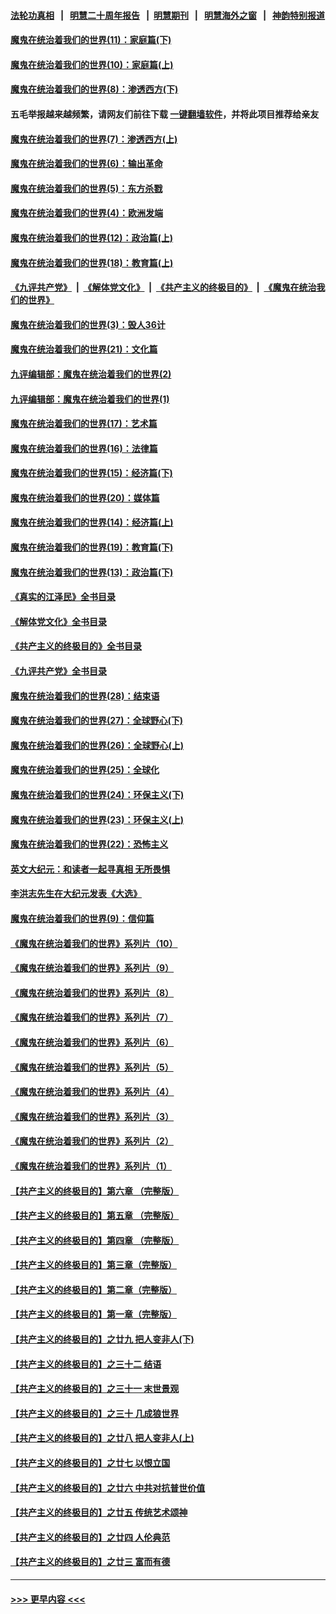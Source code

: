 #### [法轮功真相](https://github.com/gfw-breaker/truth/blob/master/README.md?t=0) &nbsp;&nbsp;|&nbsp;&nbsp; [明慧二十周年报告](https://github.com/gfw-breaker/mh-reports/blob/master/README.md?t=0) &nbsp;&nbsp;|&nbsp;&nbsp;[明慧期刊](https://github.com/gfw-breaker/mh-qikan) &nbsp;&nbsp;|&nbsp;&nbsp; [明慧海外之窗](https://github.com/gfw-breaker/mh-news/blob/master/README.md?t=0) &nbsp;&nbsp;|&nbsp;&nbsp; [神韵特别报道](https://github.com/gfw-breaker/mh-news/blob/master/shenyun.md?t=0)
#### [魔鬼在统治着我们的世界(11)：家庭篇(下)](../pages/nsc422/n10440961.md?t=11250701) 
#### [魔鬼在统治着我们的世界(10)：家庭篇(上)](../pages/nsc422/n10435448.md?t=11250701) 
#### [魔鬼在统治着我们的世界(8)：渗透西方(下)](../pages/nsc422/n10429603.md?t=11250701) 
#### 五毛举报越来越频繁，请网友们前往下载 [一键翻墙软件](https://github.com/gfw-breaker/ssr-accounts)，并将此项目推荐给亲友
#### [魔鬼在统治着我们的世界(7)：渗透西方(上)](../pages/nsc422/n10426013.md?t=11250701) 
#### [魔鬼在统治着我们的世界(6)：输出革命](../pages/nsc422/n10421536.md?t=11250701) 
#### [魔鬼在统治着我们的世界(5)：东方杀戮](../pages/nsc422/n10417707.md?t=11250701) 
#### [魔鬼在统治着我们的世界(4)：欧洲发端](../pages/nsc422/n10414890.md?t=11250701) 
#### [魔鬼在统治着我们的世界(12)：政治篇(上)](../pages/nsc422/n10444576.md?t=11250701) 
#### [魔鬼在统治着我们的世界(18)：教育篇(上)](../pages/nsc422/n10526970.md?t=11250701) 
#### [《九评共产党》](https://github.com/begood0513/9ping.md/blob/master/README.md) &nbsp;|&nbsp; [《解体党文化》](../../../../jtdwh.md/blob/master/README.md)  &nbsp;|&nbsp; [《共产主义的终极目的》](../../../../gczydzjmd.md/blob/master/README.md) &nbsp;|&nbsp; [《魔鬼在统治我们的世界》](../../../../mgztzwmdsj.md/blob/master/README.md) 
#### [魔鬼在统治着我们的世界(3)：毁人36计](../pages/nsc422/n10411583.md?t=11250701) 
#### [魔鬼在统治着我们的世界(21)：文化篇](../pages/nsc422/n10597706.md?t=11250701) 
#### [九评编辑部：魔鬼在统治着我们的世界(2)](../pages/nsc422/n10410036.md?t=11250701) 
#### [九评编辑部：魔鬼在统治着我们的世界(1)](../pages/nsc422/n10406825.md?t=11250701) 
#### [魔鬼在统治着我们的世界(17)：艺术篇](../pages/nsc422/n10499093.md?t=11250701) 
#### [魔鬼在统治着我们的世界(16)：法律篇](../pages/nsc422/n10485969.md?t=11250701) 
#### [魔鬼在统治着我们的世界(15)：经济篇(下)](../pages/nsc422/n10469975.md?t=11250701) 
#### [魔鬼在统治着我们的世界(20)：媒体篇](../pages/nsc422/n10586579.md?t=11250701) 
#### [魔鬼在统治着我们的世界(14)：经济篇(上)](../pages/nsc422/n10457370.md?t=11250701) 
#### [魔鬼在统治着我们的世界(19)：教育篇(下)](../pages/nsc422/n10564808.md?t=11250701) 
#### [魔鬼在统治着我们的世界(13)：政治篇(下)](../pages/nsc422/n10448270.md?t=11250701) 
#### [《真实的江泽民》全书目录](../pages/nsc422/n13721399.md?t=11250701) 
#### [《解体党文化》全书目录](../pages/nsc422/n13721157.md?t=11250701) 
#### [《共产主义的终极目的》全书目录](../pages/nsc422/n13721048.md?t=11250701) 
#### [《九评共产党》全书目录](../pages/nsc422/n13708085.md?t=11250701) 
#### [魔鬼在统治着我们的世界(28)：结束语](../pages/nsc422/n10936246.md?t=11250701) 
#### [魔鬼在统治着我们的世界(27)：全球野心(下)](../pages/nsc422/n10928319.md?t=11250701) 
#### [魔鬼在统治着我们的世界(26)：全球野心(上)](../pages/nsc422/n10900318.md?t=11250701) 
#### [魔鬼在统治着我们的世界(25)：全球化](../pages/nsc422/n10788205.md?t=11250701) 
#### [魔鬼在统治着我们的世界(24)：环保主义(下)](../pages/nsc422/n10695307.md?t=11250701) 
#### [魔鬼在统治着我们的世界(23)：环保主义(上)](../pages/nsc422/n10688613.md?t=11250701) 
#### [魔鬼在统治着我们的世界(22)：恐怖主义](../pages/nsc422/n10614727.md?t=11250701) 
#### [英文大纪元：和读者一起寻真相 无所畏惧](../pages/nsc422/n12542027.md?t=11250701) 
#### [李洪志先生在大纪元发表《大选》](../pages/nsc422/n12534746.md?t=11250701) 
#### [魔鬼在统治着我们的世界(9)：信仰篇](../pages/nsc422/n10432159.md?t=11250701) 
#### [《魔鬼在统治着我们的世界》系列片（10）](../pages/nsc422/n12292670.md?t=11250701) 
#### [《魔鬼在统治着我们的世界》系列片（9）](../pages/nsc422/n12290859.md?t=11250701) 
#### [《魔鬼在统治着我们的世界》系列片（8）](../pages/nsc422/n12287445.md?t=11250701) 
#### [《魔鬼在统治着我们的世界》系列片（7）](../pages/nsc422/n12283425.md?t=11250701) 
#### [《魔鬼在统治着我们的世界》系列片（6）](../pages/nsc422/n12282314.md?t=11250701) 
#### [《魔鬼在统治着我们的世界》系列片（5）](../pages/nsc422/n12281419.md?t=11250701) 
#### [《魔鬼在统治着我们的世界》系列片（4）](../pages/nsc422/n12274024.md?t=11250701) 
#### [《魔鬼在统治着我们的世界》系列片（3）](../pages/nsc422/n12271322.md?t=11250701) 
#### [《魔鬼在统治着我们的世界》系列片（2）](../pages/nsc422/n12269049.md?t=11250701) 
#### [《魔鬼在统治着我们的世界》系列片（1）](../pages/nsc422/n12267575.md?t=11250701) 
#### [【共产主义的终极目的】第六章 （完整版）](../pages/nsc422/n11428913.md?t=11250701) 
#### [【共产主义的终极目的】第五章 （完整版）](../pages/nsc422/n11428912.md?t=11250701) 
#### [【共产主义的终极目的】第四章 （完整版）](../pages/nsc422/n11428907.md?t=11250701) 
#### [【共产主义的终极目的】第三章（完整版）](../pages/nsc422/n11428848.md?t=11250701) 
#### [【共产主义的终极目的】第二章（完整版）](../pages/nsc422/n11428831.md?t=11250701) 
#### [【共产主义的终极目的】第一章（完整版）](../pages/nsc422/n11417651.md?t=11250701) 
#### [【共产主义的终极目的】之廿九 把人变非人(下)](../pages/nsc422/n11344140.md?t=11250701) 
#### [【共产主义的终极目的】之三十二 结语](../pages/nsc422/n11360535.md?t=11250701) 
#### [【共产主义的终极目的】之三十一 末世景观](../pages/nsc422/n11351129.md?t=11250701) 
#### [【共产主义的终极目的】之三十 几成狼世界](../pages/nsc422/n11348280.md?t=11250701) 
#### [【共产主义的终极目的】之廿八 把人变非人(上)](../pages/nsc422/n11340492.md?t=11250701) 
#### [【共产主义的终极目的】之廿七 以恨立国](../pages/nsc422/n11336944.md?t=11250701) 
#### [【共产主义的终极目的】之廿六 中共对抗普世价值](../pages/nsc422/n11324785.md?t=11250701) 
#### [【共产主义的终极目的】之廿五 传统艺术颂神](../pages/nsc422/n11296396.md?t=11250701) 
#### [【共产主义的终极目的】之廿四 人伦典范](../pages/nsc422/n11296397.md?t=11250701) 
#### [【共产主义的终极目的】之廿三 富而有德](../pages/nsc422/n11283598.md?t=11250701) 

----
#### [ >>> 更早内容 <<< ](../indexes/nsc422-earlier.md)
